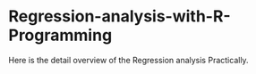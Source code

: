 # Regression-analysis-with-R-Programming
Here is the detail overview of the Regression analysis Practically.
